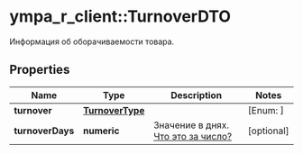 # ympa_r_client::TurnoverDTO

Информация об оборачиваемости товара.

## Properties
Name | Type | Description | Notes
------------ | ------------- | ------------- | -------------
**turnover** | [**TurnoverType**](TurnoverType.md) |  | [Enum: ] 
**turnoverDays** | **numeric** | Значение в днях. [Что это за число?](https://yandex.ru/support/marketplace/analytics/turnover.html) | [optional] 


